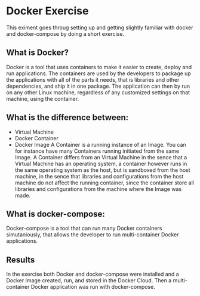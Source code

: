 # Docker Exercise
This eximent goes throug setting up and getting slightly familiar with docker and docker-compose by doing a short exercise. 

## What is Docker?
Docker is a tool that uses containers to make it easier to create, deploy and run applications. The containers are used by the developers to package up the applications with all of the parts it needs, that is libraries and other dependencies, and ship it in one package. The application can then by run on any other Linux machine, regardless of any customized settings on that machine, using the container.

## What is the difference between:
* Virtual Machine
* Docker Container
* Docker Image
A Container is a running instance of an Image. You can for instance have many Containers running initiated from the same Image. A Container differs from an Virtual Machine in the sence that a Virtual Machine has an operating system, a container however runs in the same operating system as the host, but is sandboxed from the host machine, in the sence that libraries and configurations from the host machine do not affect the running container, since the container store all libraries and configurations from the machine where the Image was made. 

## What is docker-compose:
Docker-compose is a tool that can run many Docker containers simutaniously, that allows the developer to run multi-container Docker applications.

## Results
In the exercise both Docker and docker-compose were installed and a Docker Image created, run, and stored in the Docker Cloud. Then a multi-container Docker application was run with docker-compose. 